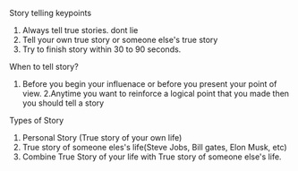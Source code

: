 
Story telling keypoints
1. Always tell true stories. dont lie
2. Tell your own true story or someone else's true story
3. Try to finish story within 30 to 90 seconds.

When to tell story?
1. Before you begin your influenace or before you present your point of view.
2.Anytime you want to reinforce a logical point that you made then you should tell a story

Types of Story
1. Personal Story (True story of your own life)
2. True story of someone eles's life(Steve Jobs, Bill gates, Elon Musk, etc)
3. Combine True Story of your life with True story of someone else's life.

